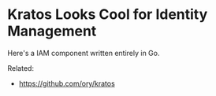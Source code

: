 # Kratos Looks Cool for Identity Management

Here's a IAM component written entirely in Go.

Related:

* <https://github.com/ory/kratos>

